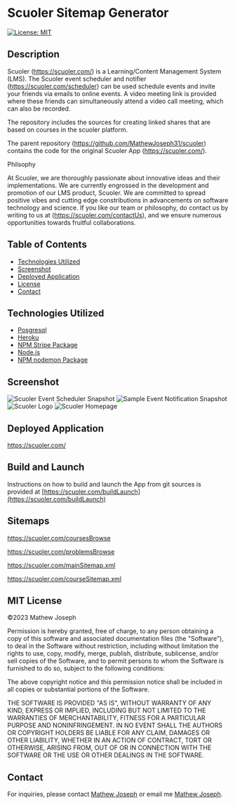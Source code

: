 # Scuoler Sitemap Generator

[![License: MIT](https://img.shields.io/github/license/mathewjoseph31/schools?style=plastic)](https://opensource.org/licenses/MIT)

## Description

Scuoler (https://scuoler.com/) is a Learning/Content Management System (LMS). The Scuoler event scheduler and notifier (https://scuoler.com/scheduler) can be used schedule events and invite your friends via emails to online events. A video meeting link is provided where these friends can simultaneously attend a video call meeting, which can also be recorded.

The repository includes the sources for creating linked shares that are based on courses in the scuoler platform.

The parent repository (https://github.com/MathewJoseph31/scuoler) contains the code for the original Scuoler App (https://scuoler.com/).

Philsophy

At Scuoler, we are thoroughly passionate about innovative ideas and their implementations. We are currently engrossed in the development and promotion of our LMS product, Scuoler. We are committed to spread positive vibes and cutting edge constributions in advancements on software technology and science. If you like our team or philosophy, do contact us by writing to us at (https://scuoler.com/contactUs), and we ensure numerous opportunities towards fruitful collaborations.

## Table of Contents

- [Technologies Utilized](#Technologies)
- [Screenshot](#Screen)
- [Deployed Application](#Deployed)
- [License](#MIT)
- [Contact](#Contact)

## Technologies Utilized

- [Posgresql](https://www.postgresql.org/)
- [Heroku](https://www.heroku.com)
- [NPM Stripe Package](https://www.npmjs.com/package/stripe)
- [Node.js](https://nodejs.org/en/)
- [NPM nodemon Package](https://www.npmjs.com/package/nodemon)

## Screenshot

![Scuoler Event Scheduler Snapshot](./img/scuoler_scheduler.png)
![Sample Event Notification Snapshot](./img/scuoler_notification.png)
![Scuoler Logo](./img/scuoler_logo.svg)
![Scuoler Homepage](./img/scuoler.png)

## Deployed Application

https://scuoler.com/

## Build and Launch

Instructions on how to build and launch the App from git sources is provided at [https://scuoler.com/buildLaunch](https://scuoler.com/buildLaunch)

## Sitemaps

https://scuoler.com/coursesBrowse

https://scuoler.com/problemsBrowse

https://scuoler.com/mainSitemap.xml

https://scuoler.com/courseSitemap.xml

## MIT License

&copy;2023 Mathew Joseph

Permission is hereby granted, free of charge, to any person obtaining a copy
of this software and associated documentation files (the "Software"), to deal
in the Software without restriction, including without limitation the rights
to use, copy, modify, merge, publish, distribute, sublicense, and/or sell
copies of the Software, and to permit persons to whom the Software is
furnished to do so, subject to the following conditions:

The above copyright notice and this permission notice shall be included in all
copies or substantial portions of the Software.

THE SOFTWARE IS PROVIDED "AS IS", WITHOUT WARRANTY OF ANY KIND, EXPRESS OR
IMPLIED, INCLUDING BUT NOT LIMITED TO THE WARRANTIES OF MERCHANTABILITY,
FITNESS FOR A PARTICULAR PURPOSE AND NONINFRINGEMENT. IN NO EVENT SHALL THE
AUTHORS OR COPYRIGHT HOLDERS BE LIABLE FOR ANY CLAIM, DAMAGES OR OTHER
LIABILITY, WHETHER IN AN ACTION OF CONTRACT, TORT OR OTHERWISE, ARISING FROM,
OUT OF OR IN CONNECTION WITH THE SOFTWARE OR THE USE OR OTHER DEALINGS IN THE
SOFTWARE.

## Contact

For inquiries, please contact [Mathew Joseph](https://scuoler.com/contactUs)
or email me [Mathew Joseph](mailto:mathew@scuoler.com).
